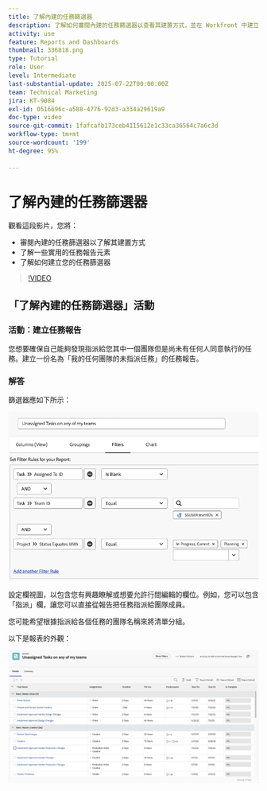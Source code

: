 ```yaml
---
title: 了解內建的任務篩選器
description: 了解如何審閱內建的任務篩選器以查看其建置方式，並在 Workfront 中建立自己的任務篩選器。
activity: use
feature: Reports and Dashboards
thumbnail: 336818.png
type: Tutorial
role: User
level: Intermediate
last-substantial-update: 2025-07-22T00:00:00Z
team: Technical Marketing
jira: KT-9084
exl-id: 0516696c-a588-4776-92d3-a334a29619a9
doc-type: video
source-git-commit: 1fafcafb173ceb4115612e1c33ca36564c7a6c3d
workflow-type: tm+mt
source-wordcount: '199'
ht-degree: 95%

---
```


# 了解內建的任務篩選器

觀看這段影片，您將：

* 審閱內建的任務篩選器以了解其建置方式
* 了解一些實用的任務報告元素
* 了解如何建立您的任務篩選器

>[!VIDEO](https://video.tv.adobe.com/v/3469595/?quality=12&learn=on&captions=chi_hant)

## 「了解內建的任務篩選器」活動


### 活動：建立任務報告

您想要確保自己能夠發現指派給您其中一個團隊但是尚未有任何人同意執行的任務。建立一份名為「我的任何團隊的未指派任務」的任務報告。

### 解答

篩選器應如下所示：

![影像顯示建立任務篩選器的畫面](assets/opening-built-in-task-filters-1.png)

設定欄視圖，以包含您有興趣瞭解或想要允許行間編輯的欄位。例如，您可以包含「指派」欄，讓您可以直接從報告把任務指派給團隊成員。

您可能希望根據指派給各個任務的團隊名稱來將清單分組。

以下是報表的外觀：

![影像顯示任務報告](assets/opening-built-in-task-filters-2.png)
